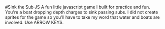 #Sink the Sub JS
A fun little javascript game I built for practice and fun. You're a boat dropping depth charges to sink passing subs. I did not create sprites for the game so you'll have to take my word that water and boats are involved. Use ARROW KEYS.

